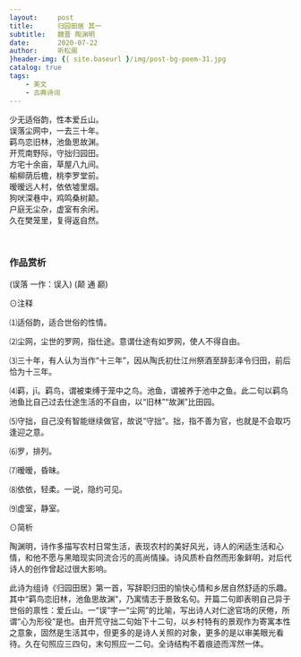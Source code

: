```yaml
---
layout:     post
title:      归园田居 其一
subtitle:   魏晋 陶渊明
date:       2020-07-22
author:     听松阁
}header-img: {{ site.baseurl }/img/post-bg-poem-31.jpg
catalog: true
tags:
    - 美文
    - 古典诗词
---
```



少无适俗韵，性本爱丘山。<br>
误落尘网中，一去三十年。<br>
羁鸟恋旧林，池鱼思故渊。<br>
开荒南野际，守拙归园田。<br>
方宅十余亩，草屋八九间。<br>
榆柳荫后檐，桃李罗堂前。<br>
暧暧远人村，依依墟里烟。<br>
狗吠深巷中，鸡鸣桑树颠。<br>
户庭无尘杂，虚室有余闲。<br>
久在樊笼里，复得返自然。<br>

<br>

### 作品赏析
(误落 一作：误入)
(颠 通 巅)

⊙注释

⑴适俗韵，适合世俗的性情。

⑵尘网，尘世的罗网，指仕途。意谓仕途有如罗网，使人不得自由。

⑶三十年，有人认为当作“十三年”，因从陶氏初仕江州祭酒至辞彭泽令归田，前后恰为十三年。

⑷羁，jī。羁鸟，谓被束缚于笼中之鸟。池鱼，谓被养于池中之鱼。此二句以羁鸟池鱼比自己过去仕途生活的不自由，以“旧林”“故渊”比田园。

⑸守拙，自己没有智能继续做官，故说“守拙”。拙，指不善为官，也就是不会取巧逢迎之意。

⑹罗，排列。

⑺暧暧，昏昧。

⑻依依，轻柔。一说，隐约可见。

⑼虚室，静室。



⊙简析

陶渊明，诗作多描写农村日常生活，表现农村的美好风光，诗人的闲适生活和心情，和他不愿与黑暗现实同流合污的高尚情操。诗风质朴自然而形象鲜明，对后代诗人的创作曾起过很大影响。

此诗为组诗《归园田居》第一首，写辞职归田的愉快心情和乡居自然舒适的乐趣。其中“羁鸟恋旧林，池鱼思故渊”，乃寓情志于景致名句。开篇二句即表明自己异于世俗的禀性：爱丘山。一“误”字一“尘网”的比喻，写出诗人对仁途官场的厌倦，所谓“心为形役”是也。由开荒守拙二句始下十二句，以乡村特有的景观作为寄寓本性之意象，固然是生活其中，但更多的是诗人关照的对象，更多的是以审美眼光看待。久在句照应三四句，末句照应一二句。全诗结构不着痕迹而浑然一体。
